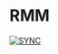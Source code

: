# RMM
[![SYNC](https://github.com/mementomoryn/rmm/actions/workflows/sync.yml/badge.svg?event=schedule)](https://github.com/mementomoryn/rmm/actions/workflows/sync.yml)
